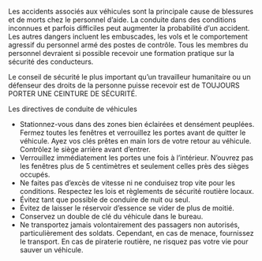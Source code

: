 [Title]: # (Directives de conduite de véhicules)
[Order]: # (0)

Les accidents associés aux véhicules sont la principale cause de blessures et de morts chez le personnel d’aide. La conduite dans des conditions inconnues et parfois difficiles peut augmenter la probabilité d’un accident. Les autres dangers incluent les embuscades, les vols et le comportement agressif du personnel armé des postes de contrôle. Tous les membres du personnel devraient si possible recevoir une formation pratique sur la sécurité des conducteurs.

Le conseil de sécurité le plus important qu’un travailleur humanitaire ou un défenseur des droits de la personne puisse recevoir est de TOUJOURS PORTER UNE CEINTURE DE SÉCURITÉ.

Les directives de conduite de véhicules

* Stationnez-vous dans des zones bien éclairées et densément peuplées. Fermez toutes les fenêtres et verrouillez les portes avant de quitter le véhicule. Ayez vos clés prêtes en main lors de votre retour au véhicule. Contrôlez le siège arrière avant d’entrer.
* Verrouillez immédiatement les portes une fois à l’intérieur. N’ouvrez pas les fenêtres plus de 5 centimètres et seulement celles près des sièges occupés.
* Ne faites pas d’excès de vitesse ni ne conduisez trop vite pour les conditions. Respectez les lois et règlements de sécurité routière locaux.
* Évitez tant que possible de conduire de nuit ou seul.
* Évitez de laisser le réservoir d’essence se vider de plus de moitié.
* Conservez un double de clé du véhicule dans le bureau.
* Ne transportez jamais volontairement des passagers non autorisés, particulièrement des soldats. Cependant, en cas de menace, fournissez le transport. En cas de piraterie routière, ne risquez pas votre vie pour sauver un véhicule.